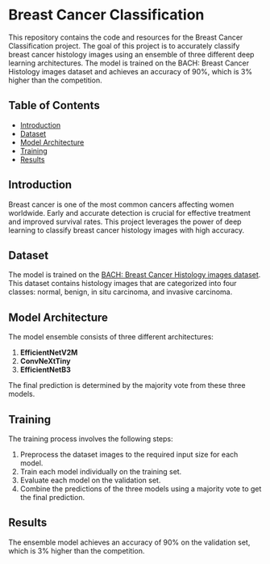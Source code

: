# Breast Cancer Classification

This repository contains the code and resources for the Breast Cancer Classification project. The goal of this project is to accurately classify breast cancer histology images using an ensemble of three different deep learning architectures. The model is trained on the BACH: Breast Cancer Histology images dataset and achieves an accuracy of 90%, which is 3% higher than the competition.

## Table of Contents

- [Introduction](#introduction)
- [Dataset](#dataset)
- [Model Architecture](#model-architecture)
- [Training](#training)
- [Results](#results)

## Introduction

Breast cancer is one of the most common cancers affecting women worldwide. Early and accurate detection is crucial for effective treatment and improved survival rates. This project leverages the power of deep learning to classify breast cancer histology images with high accuracy.

## Dataset

The model is trained on the [BACH: Breast Cancer Histology images dataset](https://www.kaggle.com/datasets/truthisneverlinear/bach-breast-cancer-histology-images). This dataset contains histology images that are categorized into four classes: normal, benign, in situ carcinoma, and invasive carcinoma.

## Model Architecture

The model ensemble consists of three different architectures:

1. **EfficientNetV2M**
2. **ConvNeXtTiny**
3. **EfficientNetB3**

The final prediction is determined by the majority vote from these three models.

## Training

The training process involves the following steps:

1. Preprocess the dataset images to the required input size for each model.
2. Train each model individually on the training set.
3. Evaluate each model on the validation set.
4. Combine the predictions of the three models using a majority vote to get the final prediction.

## Results

The ensemble model achieves an accuracy of 90% on the validation set, which is 3% higher than the competition.
